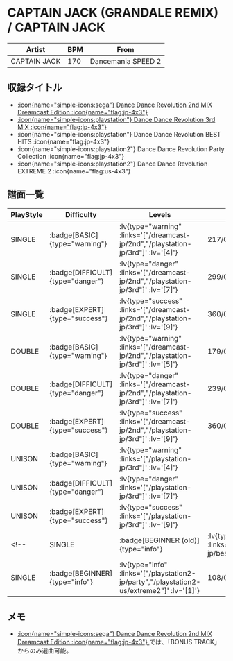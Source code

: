 # CAPTAIN JACK (GRANDALE REMIX) / CAPTAIN JACK

|Artist|BPM|From|
|------|---|----|
|CAPTAIN JACK|170|Dancemania SPEED 2|

## 収録タイトル

- [ :icon{name="simple-icons:sega"} Dance Dance Revolution 2nd MIX Dreamcast Edition :icon{name="flag:jp-4x3"} ](/dreamcast-jp/2nd)
- [ :icon{name="simple-icons:playstation"} Dance Dance Revolution 3rd MIX :icon{name="flag:jp-4x3"} ](/playstation-jp/3rd)
- :icon{name="simple-icons:playstation"} Dance Dance Revolution BEST HITS :icon{name="flag:jp-4x3"}
- :icon{name="simple-icons:playstation2"} Dance Dance Revolution Party Collection :icon{name="flag:jp-4x3"}
- :icon{name="simple-icons:playstation2"} Dance Dance Revolution EXTREME 2 :icon{name="flag:us-4x3"}

## 譜面一覧

|PlayStyle|Difficulty|Levels|Notes|Movie|
|---------|----------|------|-----|-----|
|SINGLE| :badge[BASIC]{type="warning"} | :lv{type="warning" :links='["/dreamcast-jp/2nd","/playstation-jp/3rd"]' :lv='[4]'} |217/0||
|SINGLE| :badge[DIFFICULT]{type="danger"} | :lv{type="danger" :links='["/dreamcast-jp/2nd","/playstation-jp/3rd"]' :lv='[7]'} |299/0||
|SINGLE| :badge[EXPERT]{type="success"} | :lv{type="success" :links='["/dreamcast-jp/2nd","/playstation-jp/3rd"]' :lv='[9]'} |360/0||
|DOUBLE| :badge[BASIC]{type="warning"} | :lv{type="warning" :links='["/dreamcast-jp/2nd","/playstation-jp/3rd"]' :lv='[5]'} |179/0||
|DOUBLE| :badge[DIFFICULT]{type="danger"} | :lv{type="danger" :links='["/dreamcast-jp/2nd","/playstation-jp/3rd"]' :lv='[7]'} |239/0||
|DOUBLE| :badge[EXPERT]{type="success"} | :lv{type="success" :links='["/dreamcast-jp/2nd","/playstation-jp/3rd"]' :lv='[9]'} |360/0||
|UNISON| :badge[BASIC]{type="warning"} | :lv{type="warning" :links='["/playstation-jp/3rd"]' :lv='[4]'} |||
|UNISON| :badge[DIFFICULT]{type="danger"} | :lv{type="danger" :links='["/playstation-jp/3rd"]' :lv='[7]'} |||
|UNISON| :badge[EXPERT]{type="success"} | :lv{type="success" :links='["/playstation-jp/3rd"]' :lv='[9]'} |||
<!-- |SINGLE| :badge[BEGINNER (old)]{type="info"} | :lv{type="info" :links='["/playstation-jp/best"]' :lv='[1]'} |99/0||
|SINGLE| :badge[BEGINNER]{type="info"} | :lv{type="info" :links='["/playstation2-jp/party","/playstation2-us/extreme2"]' :lv='[1]'} |108/0|| -->

## メモ

- [ :icon{name="simple-icons:sega"} Dance Dance Revolution 2nd MIX Dreamcast Edition :icon{name="flag:jp-4x3"} ](/dreamcast-jp/2nd)では、「BONUS TRACK」からのみ選曲可能。

